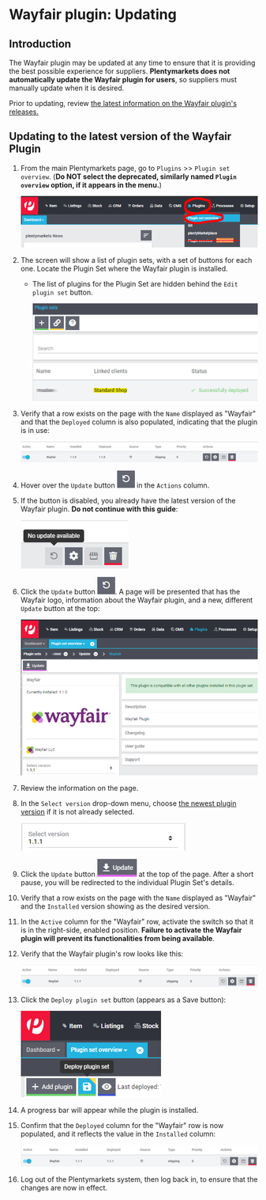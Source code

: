 # Wayfair plugin: Updating

## Introduction
The Wayfair plugin may be updated at any time to ensure that it is providing the best possible experience for suppliers. **Plentymarkets does not automatically update the Wayfair plugin for users**, so suppliers must manually update when it is desired.

Prior to updating, review [the latest information on the Wayfair plugin's releases.](https://github.com/wayfair-contribs/plentymarkets-plugin/releases)

## Updating to the latest version of the Wayfair Plugin
1. From the main Plentymarkets page, go to `Plugins` >> `Plugin set overview`.
(**Do NOT select the deprecated, similarly named `Plugin overview` option, if it appears in the menu.**)

    ![plugins_menu_plugin_set_overview](../../../images/en/plugins_menu_plugin_set_overview.png)

2. The screen will show a list of plugin sets, with a set of buttons for each one. Locate the Plugin Set where the Wayfair plugin is installed.

    * The list of plugins for the Plugin Set are hidden behind the `Edit plugin set` button.

        ![linked clients](../../../images/en/plugin_sets_linked_clients.png)

3. Verify that a row exists on the page with the `Name` displayed as "Wayfair" and that the `Deployed` column is also populated, indicating that the plugin is in use:

    ![wayfair plugin needs update](../../../images/en/installation/wayfair_plugin_needs_update.png)

4. Hover over the `Update` button ![update button](../../../images/common/button_update.png) in the `Actions` column.

5. If the button is disabled, you already have the latest version of the Wayfair plugin. **Do not continue with this guide**:

    ![no update](../../../images/en/installation/no_update.png)


6. Click the `Update` button ![update button](../../../images/common/button_update.png). A page will be presented that has the Wayfair logo, information about the Wayfair plugin, and a new, different `Update` button at the top:

    ![update page](../../../images/en/installation/update_page.png)

7. Review the information on the page.

8. In the `Select version` drop-down menu, choose [the newest plugin version](https://github.com/wayfair-contribs/plentymarkets-plugin/releases) if it is not already selected.

    ![update selector](../../../images/en/installation/update_version_selection.png)

9. Click the `Update` button ![update button](../../../images/en/installation/update_button.png) at the top of the page. After a short pause, you will be redirected to the individual Plugin Set's details.

10. Verify that a row exists on the page with the `Name` displayed as "Wayfair" and the `Installed` version showing as the desired version.

11. In the `Active` column for the "Wayfair" row, activate the switch so that it is in the right-side, enabled position. **Failure to activate the Wayfair plugin will prevent its functionalities from being available**.

12. Verify that the Wayfair plugin's row looks like this:

    ![wayfair plugin not yet deployed](../../../images/en/installation/wayfair_plugin_not_yet_deployed.png)

13. Click the `Deploy plugin set` button (appears as a Save button):

    ![deploy plugin set button](../../../images/en/installation/button_deploy_plugin_set.png)

14. A progress bar will appear while the plugin is installed.

15. Confirm that the `Deployed` column for the "Wayfair" row is now populated, and it reflects the value in the `Installed` column:

    ![wayfair plugin deployed](../../../images/en/installation/wayfair_plugin_deployed.png)

16. Log out of the Plentymarkets system, then log back in, to ensure that the changes are now in effect.
